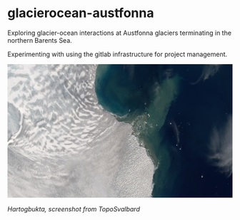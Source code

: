 # glacierocean-austfonna

Exploring glacier-ocean interactions at Austfonna glaciers terminating in the northern Barents Sea.

Experimenting with using the gitlab infrastructure for project management.

<img src="austf.PNG"  width="605" height="300">

*Hartogbukta, screenshot from TopoSvalbard*

